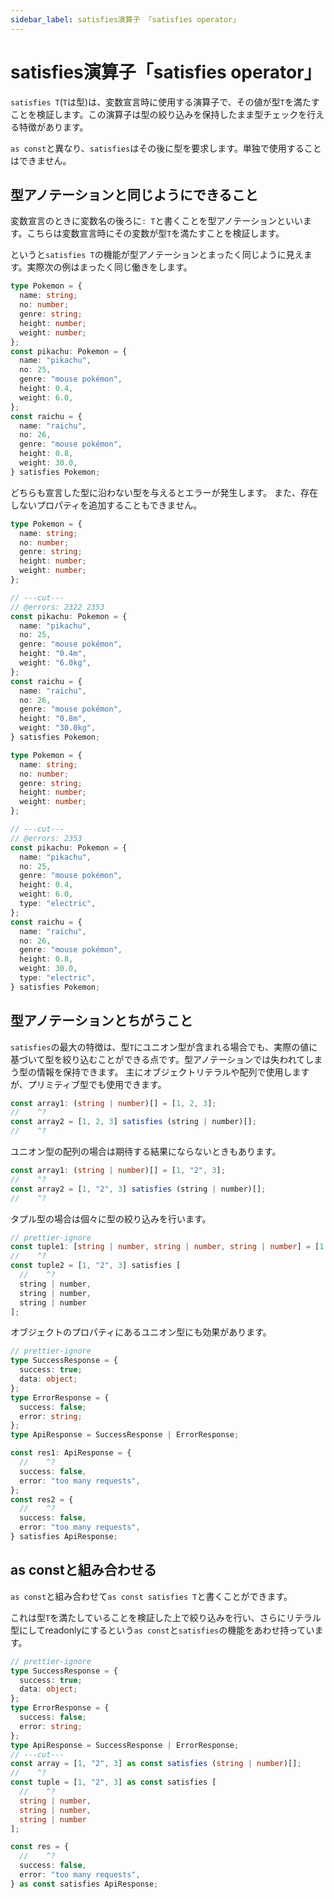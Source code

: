 ```yaml
---
sidebar_label: satisfies演算子 「satisfies operator」
---
```


# satisfies演算子「satisfies operator」

`satisfies T`(`T`は型)は、変数宣言時に使用する演算子で、その値が型`T`を満たすことを検証します。この演算子は型の絞り込みを保持したまま型チェックを行える特徴があります。

`as const`と異なり、`satisfies`はその後に型を要求します。単独で使用することはできません。

## 型アノテーションと同じようにできること

変数宣言のときに変数名の後ろに`: T`と書くことを型アノテーションといいます。こちらは変数宣言時にその変数が型`T`を満たすことを検証します。

というと`satisfies T`の機能が型アノテーションとまったく同じように見えます。実際次の例はまったく同じ働きをします。

```ts twoslash
type Pokemon = {
  name: string;
  no: number;
  genre: string;
  height: number;
  weight: number;
};
const pikachu: Pokemon = {
  name: "pikachu",
  no: 25,
  genre: "mouse pokémon",
  height: 0.4,
  weight: 6.0,
};
const raichu = {
  name: "raichu",
  no: 26,
  genre: "mouse pokémon",
  height: 0.8,
  weight: 30.0,
} satisfies Pokemon;
```

どちらも宣言した型に沿わない型を与えるとエラーが発生します。
また、存在しないプロパティを追加することもできません。

```ts twoslash
type Pokemon = {
  name: string;
  no: number;
  genre: string;
  height: number;
  weight: number;
};

// ---cut---
// @errors: 2322 2353
const pikachu: Pokemon = {
  name: "pikachu",
  no: 25,
  genre: "mouse pokémon",
  height: "0.4m",
  weight: "6.0kg",
};
const raichu = {
  name: "raichu",
  no: 26,
  genre: "mouse pokémon",
  height: "0.8m",
  weight: "30.0kg",
} satisfies Pokemon;
```

```ts twoslash
type Pokemon = {
  name: string;
  no: number;
  genre: string;
  height: number;
  weight: number;
};

// ---cut---
// @errors: 2353
const pikachu: Pokemon = {
  name: "pikachu",
  no: 25,
  genre: "mouse pokémon",
  height: 0.4,
  weight: 6.0,
  type: "electric",
};
const raichu = {
  name: "raichu",
  no: 26,
  genre: "mouse pokémon",
  height: 0.8,
  weight: 30.0,
  type: "electric",
} satisfies Pokemon;
```

## 型アノテーションとちがうこと

`satisfies`の最大の特徴は、型`T`にユニオン型が含まれる場合でも、実際の値に基づいて型を絞り込むことができる点です。型アノテーションでは失われてしまう型の情報を保持できます。
主にオブジェクトリテラルや配列で使用しますが、プリミティブ型でも使用できます。

```ts twoslash
const array1: (string | number)[] = [1, 2, 3];
//    ^?
const array2 = [1, 2, 3] satisfies (string | number)[];
//    ^?
```

ユニオン型の配列の場合は期待する結果にならないときもあります。

```ts twoslash
const array1: (string | number)[] = [1, "2", 3];
//    ^?
const array2 = [1, "2", 3] satisfies (string | number)[];
//    ^?
```

タプル型の場合は個々に型の絞り込みを行います。

```ts twoslash
// prettier-ignore
const tuple1: [string | number, string | number, string | number] = [1, "2", 3];
//    ^?
const tuple2 = [1, "2", 3] satisfies [
  //    ^?
  string | number,
  string | number,
  string | number
];
```

オブジェクトのプロパティにあるユニオン型にも効果があります。

```ts twoslash
// prettier-ignore
type SuccessResponse = {
  success: true;
  data: object;
};
type ErrorResponse = {
  success: false;
  error: string;
};
type ApiResponse = SuccessResponse | ErrorResponse;

const res1: ApiResponse = {
  //    ^?
  success: false,
  error: "too many requests",
};
const res2 = {
  //    ^?
  success: false,
  error: "too many requests",
} satisfies ApiResponse;
```

## as constと組み合わせる

`as const`と組み合わせて`as const satisfies T`と書くことができます。

これは型`T`を満たしていることを検証した上で絞り込みを行い、さらにリテラル型にしてreadonlyにするという`as const`と`satisfies`の機能をあわせ持っています。

```ts twoslash
// prettier-ignore
type SuccessResponse = {
  success: true;
  data: object;
};
type ErrorResponse = {
  success: false;
  error: string;
};
type ApiResponse = SuccessResponse | ErrorResponse;
// ---cut---
const array = [1, "2", 3] as const satisfies (string | number)[];
//    ^?
const tuple = [1, "2", 3] as const satisfies [
  //    ^?
  string | number,
  string | number,
  string | number
];

const res = {
  //    ^?
  success: false,
  error: "too many requests",
} as const satisfies ApiResponse;
```
